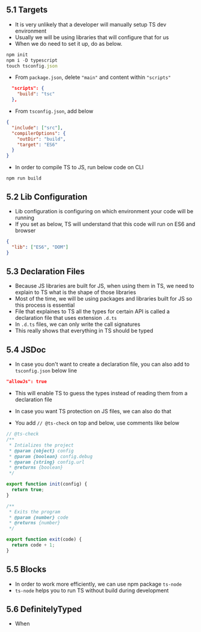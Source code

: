 ## 5.1 Targets

- It is very unlikely that a developer will manually setup TS dev environment
- Usually we will be using libraries that will configure that for us
- When we do need to set it up, do as below.

```jsx
npm init
npm i -D typescript
touch tsconfig.json
```

- From `package.json`, delete `"main"` and content within `"scripts"`

```json
  "scripts": {
    "build": "tsc"
  },
```

- From `tsconfig.json`, add below

```json
{
  "include": ["src"],
  "compilerOptions": {
    "outDir": "build",
    "target": "ES6"
  }
}
```

- In order to compile TS to JS, run below code on CLI

```cli
npm run build
```

## 5.2 Lib Configuration

- Lib configuration is configuring on which environment your code will be running
- If you set as below, TS will understand that this code will run on ES6 and browser

```json
{
  "lib": ["ES6", "DOM"]
}
```

## 5.3 Declaration Files

- Because JS libraries are built for JS, when using them in TS, we need to explain to TS what is the shape of those libraries
- Most of the time, we will be using packages and libraries built for JS so this process is essential
- File that explaines to TS all the types for certain API is called a declaration file that uses extension `.d.ts`
- In `.d.ts` files, we can only write the call signatures
- This really shows that everything in TS should be typed

## 5.4 JSDoc

- In case you don't want to create a declaration file, you can also add to `tsconfig.json` below line

```json
"allowJs": true
```

- This will enable TS to guess the types instead of reading them from a declaration file

- In case you want TS protection on JS files, we can also do that
- You add `// @ts-check` on top and below, use comments like below

```js
// @ts-check
/**
 * Intializes the project
 * @param {object} config
 * @param {boolean} config.debug
 * @param {string} config.url
 * @returns {boolean}
 */

export function init(config) {
  return true;
}

/**
 * Exits the program
 * @param {number} code
 * @returns {number}
 */

export function exit(code) {
  return code + 1;
}
```

## 5.5 Blocks

- In order to work more efficiently, we can use npm package `ts-node`
- `ts-node` helps you to run TS without build during development

## 5.6 DefinitelyTyped

- When
